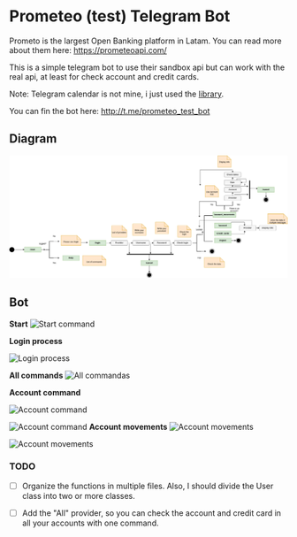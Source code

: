 ﻿# Prometeo (test) Telegram Bot 

Prometo is the largest Open Banking platform in Latam. You can read more about them here: https://prometeoapi.com/

This is a simple telegram bot to use their sandbox api but can work with the real api, at least for check account and credit cards. 

Note: Telegram calendar is not mine, i just used the [library](https://github.com/unmonoqueteclea/calendar-telegram). 

You can fin the bot here: http://t.me/prometeo_test_bot 

## Diagram
![Diagram](https://raw.githubusercontent.com/isaac152/prometeo_test_telegram_bot/main/PrometeoTelegramDiagram.png)

## Bot 
**Start**
![Start command ](https://i.imgur.com/wsxHkL1.jpg)


**Login process**

![Login process](https://i.imgur.com/Dzitovx.jpg)

**All commands**
![All commandas](https://i.imgur.com/f0fX9JZ.jpg)

**Account command**

![Account command](https://i.imgur.com/w9SCjuH.jpg)

![Account command](https://i.imgur.com/xNZMgwU.jpg)
**Account movements**
![Account movements](https://i.imgur.com/FnTwPex.jpg)

![Account movements](https://i.imgur.com/mwU4rRB.jpg)

### TODO

 - [ ] Organize the functions in multiple files. Also, I should divide the User class into two or more classes.
 - [ ] Add the "All" provider, so you can check the account and credit card in all your accounts with one command.

